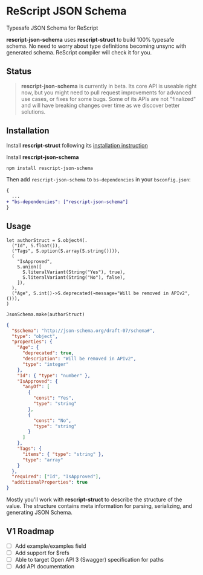 # ReScript JSON Schema

Typesafe JSON Schema for ReScript

**rescript-json-schema** uses **rescript-struct** to build 100% typesafe schema. No need to worry about type definitions becoming unsync with generated schema. ReScript compiler will check it for you.

## Status

> **rescript-json-schema** is currently in beta. Its core API is useable right now, but you might need to pull request improvements for advanced use cases, or fixes for some bugs. Some of its APIs are not "finalized" and will have breaking changes over time as we discover better solutions.

## Installation

Install **rescript-struct** following its [installation instruction](https://github.com/DZakh/rescript-struct#installation)

Install **rescript-json-schema**

```sh
npm install rescript-json-schema
```

Then add `rescript-json-schema` to `bs-dependencies` in your `bsconfig.json`:

```diff
{
  ...
+ "bs-dependencies": ["rescript-json-schema"]
}
```

## Usage

```rescript
let authorStruct = S.object4(.
  ("Id", S.float()),
  ("Tags", S.option(S.array(S.string()))),
  (
    "IsApproved",
    S.union([
      S.literalVariant(String("Yes"), true),
      S.literalVariant(String("No"), false),
    ]),
  ),
  ("Age", S.int()->S.deprecated(~message="Will be removed in APIv2", ())),
)

JsonSchema.make(authorStruct)
```

```json
{
  "$schema": "http://json-schema.org/draft-07/schema#",
  "type": "object",
  "properties": {
    "Age": {
      "deprecated": true,
      "description": "Will be removed in APIv2",
      "type": "integer"
    },
    "Id": { "type": "number" },
    "IsApproved": {
      "anyOf": [
        {
          "const": "Yes",
          "type": "string"
        },
        {
          "const": "No",
          "type": "string"
        }
      ]
    },
    "Tags": {
      "items": { "type": "string" },
      "type": "array"
    }
  },
  "required": ["Id", "IsApproved"],
  "additionalProperties": true
}
```

Mostly you'll work with **rescript-struct** to describe the structure of the value. The structure contains meta information for parsing, serializing, and generating JSON Schema.

## V1 Roadmap

- [ ] Add example/examples field
- [ ] Add support for $refs
- [ ] Able to target Open API 3 (Swagger) specification for paths
- [ ] Add API documentation
